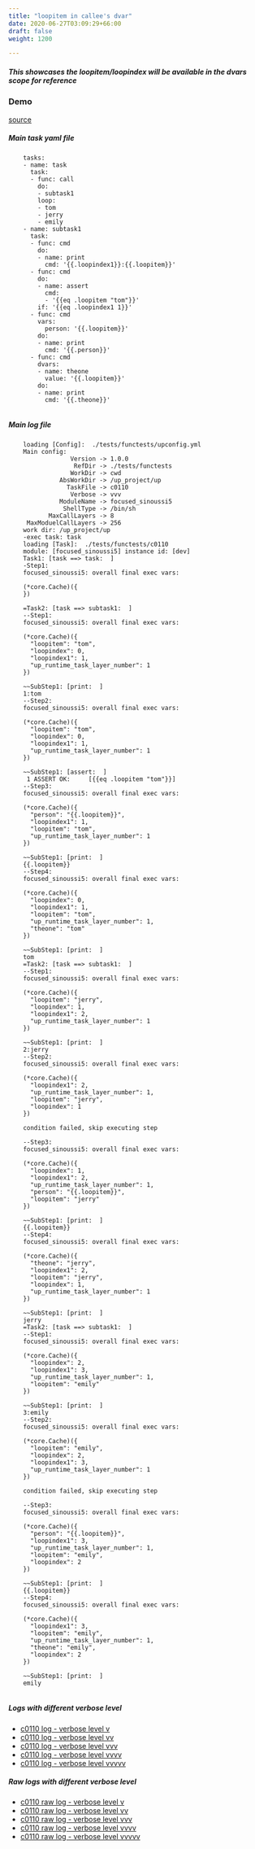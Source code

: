```yaml
---
title: "loopitem in callee's dvar"
date: 2020-06-27T03:09:29+66:00
draft: false
weight: 1200

---
```


##### This showcases the loopitem/loopindex will be available in the dvars scope for reference


### Demo








[source](https://github.com/upcmd/up/blob/master/tests/functests/c0110.yml)

##### Main task yaml file
```
    tasks:
    - name: task
      task:
      - func: call
        do:
        - subtask1
        loop:
        - tom
        - jerry
        - emily
    - name: subtask1
      task:
      - func: cmd
        do:
        - name: print
          cmd: '{{.loopindex1}}:{{.loopitem}}'
      - func: cmd
        do:
        - name: assert
          cmd:
          - '{{eq .loopitem "tom"}}'
        if: '{{eq .loopindex1 1}}'
      - func: cmd
        vars:
          person: '{{.loopitem}}'
        do:
        - name: print
          cmd: '{{.person}}'
      - func: cmd
        dvars:
        - name: theone
          value: '{{.loopitem}}'
        do:
        - name: print
          cmd: '{{.theone}}'
    
```
##### Main log file
```
    loading [Config]:  ./tests/functests/upconfig.yml
    Main config:
                 Version -> 1.0.0
                  RefDir -> ./tests/functests
                 WorkDir -> cwd
              AbsWorkDir -> /up_project/up
                TaskFile -> c0110
                 Verbose -> vvv
              ModuleName -> focused_sinoussi5
               ShellType -> /bin/sh
           MaxCallLayers -> 8
     MaxModuelCallLayers -> 256
    work dir: /up_project/up
    -exec task: task
    loading [Task]:  ./tests/functests/c0110
    module: [focused_sinoussi5] instance id: [dev]
    Task1: [task ==> task:  ]
    -Step1:
    focused_sinoussi5: overall final exec vars:
    
    (*core.Cache)({
    })
    
    =Task2: [task ==> subtask1:  ]
    --Step1:
    focused_sinoussi5: overall final exec vars:
    
    (*core.Cache)({
      "loopitem": "tom",
      "loopindex": 0,
      "loopindex1": 1,
      "up_runtime_task_layer_number": 1
    })
    
    ~~SubStep1: [print:  ]
    1:tom
    --Step2:
    focused_sinoussi5: overall final exec vars:
    
    (*core.Cache)({
      "loopitem": "tom",
      "loopindex": 0,
      "loopindex1": 1,
      "up_runtime_task_layer_number": 1
    })
    
    ~~SubStep1: [assert:  ]
     1 ASSERT OK:     [{{eq .loopitem "tom"}}]
    --Step3:
    focused_sinoussi5: overall final exec vars:
    
    (*core.Cache)({
      "person": "{{.loopitem}}",
      "loopindex1": 1,
      "loopitem": "tom",
      "up_runtime_task_layer_number": 1
    })
    
    ~~SubStep1: [print:  ]
    {{.loopitem}}
    --Step4:
    focused_sinoussi5: overall final exec vars:
    
    (*core.Cache)({
      "loopindex": 0,
      "loopindex1": 1,
      "loopitem": "tom",
      "up_runtime_task_layer_number": 1,
      "theone": "tom"
    })
    
    ~~SubStep1: [print:  ]
    tom
    =Task2: [task ==> subtask1:  ]
    --Step1:
    focused_sinoussi5: overall final exec vars:
    
    (*core.Cache)({
      "loopitem": "jerry",
      "loopindex": 1,
      "loopindex1": 2,
      "up_runtime_task_layer_number": 1
    })
    
    ~~SubStep1: [print:  ]
    2:jerry
    --Step2:
    focused_sinoussi5: overall final exec vars:
    
    (*core.Cache)({
      "loopindex1": 2,
      "up_runtime_task_layer_number": 1,
      "loopitem": "jerry",
      "loopindex": 1
    })
    
    condition failed, skip executing step 
    
    --Step3:
    focused_sinoussi5: overall final exec vars:
    
    (*core.Cache)({
      "loopindex": 1,
      "loopindex1": 2,
      "up_runtime_task_layer_number": 1,
      "person": "{{.loopitem}}",
      "loopitem": "jerry"
    })
    
    ~~SubStep1: [print:  ]
    {{.loopitem}}
    --Step4:
    focused_sinoussi5: overall final exec vars:
    
    (*core.Cache)({
      "theone": "jerry",
      "loopindex1": 2,
      "loopitem": "jerry",
      "loopindex": 1,
      "up_runtime_task_layer_number": 1
    })
    
    ~~SubStep1: [print:  ]
    jerry
    =Task2: [task ==> subtask1:  ]
    --Step1:
    focused_sinoussi5: overall final exec vars:
    
    (*core.Cache)({
      "loopindex": 2,
      "loopindex1": 3,
      "up_runtime_task_layer_number": 1,
      "loopitem": "emily"
    })
    
    ~~SubStep1: [print:  ]
    3:emily
    --Step2:
    focused_sinoussi5: overall final exec vars:
    
    (*core.Cache)({
      "loopitem": "emily",
      "loopindex": 2,
      "loopindex1": 3,
      "up_runtime_task_layer_number": 1
    })
    
    condition failed, skip executing step 
    
    --Step3:
    focused_sinoussi5: overall final exec vars:
    
    (*core.Cache)({
      "person": "{{.loopitem}}",
      "loopindex1": 3,
      "up_runtime_task_layer_number": 1,
      "loopitem": "emily",
      "loopindex": 2
    })
    
    ~~SubStep1: [print:  ]
    {{.loopitem}}
    --Step4:
    focused_sinoussi5: overall final exec vars:
    
    (*core.Cache)({
      "loopindex1": 3,
      "loopitem": "emily",
      "up_runtime_task_layer_number": 1,
      "theone": "emily",
      "loopindex": 2
    })
    
    ~~SubStep1: [print:  ]
    emily
    
```


##### Logs with different verbose level
* [c0110 log - verbose level v](../../logs/c0110_v)
* [c0110 log - verbose level vv](../../logs/c0110_vv)
* [c0110 log - verbose level vvv](../../logs/c0110_vvvv)
* [c0110 log - verbose level vvvv](../../logs/c0110_vvvv)
* [c0110 log - verbose level vvvvv](../../logs/c0110_vvvvv)

##### Raw logs with different verbose level
* [c0110 raw log - verbose level v](../../reflogs/c0110_v.log)
* [c0110 raw log - verbose level vv](../../reflogs/c0110_vv.log)
* [c0110 raw log - verbose level vvv](../../reflogs/c0110_vvv.log)
* [c0110 raw log - verbose level vvvv](../../reflogs/c0110_vvvv.log)
* [c0110 raw log - verbose level vvvvv](../../reflogs/c0110_vvvvv.log)







